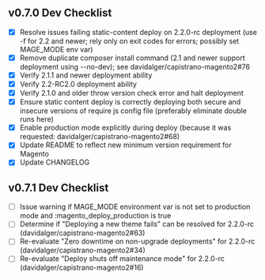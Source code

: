 ## v0.7.0 Dev Checklist

- [x] Resolve issues failing static-content deploy on 2.2.0-rc deployment (use -f for 2.2 and newer; rely only on exit codes for errors; possibly set MAGE_MODE env var)
- [x] Remove duplicate composer install command (2.1 and newer support deployment using --no-dev); see davidalger/capistrano-magento2#76
- [x] Verify 2.1.1 and newer deployment ability
- [x] Verify 2.2-RC2.0 deployment ability
- [x] Verify 2.1.0 and older throw version check error and halt deployment
- [x] Ensure static content deploy is correctly deploying both secure and insecure versions of require js config file (preferably eliminate double runs here)
- [x] Enable production mode explicitly during deploy (because it was requested: davidalger/capistrano-magento2#68)
- [x] Update README to reflect new minimum version requirement for Magento
- [x] Update CHANGELOG

## v0.7.1 Dev Checklist
- [ ] Issue warning if MAGE_MODE environment var is not set to production mode and :magento_deploy_production is true
- [ ] Determine if "Deploying a new theme fails" can be resolved for 2.2.0-rc (davidalger/capistrano-magento2#63)
- [ ] Re-evaluate "Zero downtime on non-upgrade deployments" for 2.2.0-rc (davidalger/capistrano-magento2#34)
- [ ] Re-evaluate "Deploy shuts off maintenance mode" for 2.2.0-rc (davidalger/capistrano-magento2#16)
